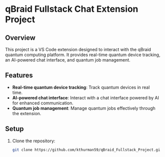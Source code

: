# qBraid Fullstack Chat Extension Project

## Overview
This project is a VS Code extension designed to interact with the qBraid quantum computing platform. It provides real-time quantum device tracking, an AI-powered chat interface, and quantum job management.

## Features
- **Real-time quantum device tracking**: Track quantum devices in real time.
- **AI-powered chat interface**: Interact with a chat interface powered by AI for enhanced communication.
- **Quantum job management**: Manage quantum jobs effectively through the extension.

## Setup

1. Clone the repository:
   ```bash
   git clone https://github.com/kthurman59/qBraid_Fullstack_Project.git

